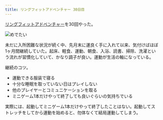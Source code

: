 ```yaml
---
title: リングフィットアドベンチャー 30日目
---
```


[リングフィットアドベンチャー](https://www.amazon.co.jp/dp/B07XV8VSZT)を30回やった。

![](/images/2019-12-29-ring-fit-adventure.jpg "めでたい")

未だに入所困難な状況が続く中、先月末に運良く手に入れて以来、気付けばほぼ1ヶ月間継続していた。起床、軽食、運動、朝食、入浴、読書、掃除、洗濯という流れが習慣化していて、かなり調子が良い。運動が生活の軸になっている。

継続のコツ。

- 運動できる服装で寝る
- 十分な睡眠を取っていない日はプレイしない
- 他のプレイヤーとコミュニケーションを取る
- ミニゲーム1本だけやって終了しても良いぐらいの気持ちでいる

実際には、起動してミニゲーム1本だけやって終了したことはない。起動してストレッチをしてから運動を始めると、勿体なくて結局運動してしまう。
